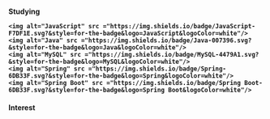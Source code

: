 
<p><h4> Studying</p>
<p>
	
	<img alt="JavaScript" src ="https://img.shields.io/badge/JavaScript-F7DF1E.svg?&style=for-the-badge&logo=JavaScript&logoColor=white"/>
	<img alt="Java" src ="https://img.shields.io/badge/Java-007396.svg?&style=for-the-badge&logo=Java&logoColor=white"/>
	<img alt="MySQL" src ="https://img.shields.io/badge/MySQL-4479A1.svg?&style=for-the-badge&logo=MySQL&logoColor=white"/>
	<img alt="Spring" src ="https://img.shields.io/badge/Spring-6DB33F.svg?&style=for-the-badge&logo=Spring&logoColor=white"/>
	<img alt="Spring Boot" src ="https://img.shields.io/badge/Spring Boot-6DB33F.svg?&style=for-the-badge&logo=Spring Boot&logoColor=white"/>

</p>

<p><h4> Interest</p>
